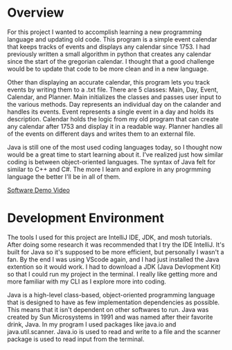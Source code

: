 # Overview

For this project I wanted to accomplish learning a new programming language and updating old code. This program is a simple event calendar that keeps tracks of events and displays any calendar since 1753. I had previously written a small algorithm in python that creates any calendar since the start of the gregorian calendar. I thought that a good challenge would be to update that code to be more clean and in a new language. 

Other than displaying an accurate calendar, this program lets you track events by writing them to a .txt file. There are 5 classes: Main, Day, Event, Calendar, and Planner. Main initializes the classes and passes user input to the various methods. Day represents an individual day on the calander and handles its events. Event represents a single event in a day and holds its description. Calendar holds the logic from my old program that can create any calendar after 1753 and display it in a readable way. Planner handles all of the events on different days and writes them to an external file.

Java is still one of the most used coding languages today, so I thought now would be a great time to start learning about it. I've realized just how similar coding is between object-oriented languages. The syntax of Java felt for similar to C++ and C#. The more I learn and explore in any progrmming language the better I'll be in all of them.

[Software Demo Video](https://www.youtube.com/watch?v=DdtGH_uGBSw)

# Development Environment

The tools I used for this project are IntelliJ IDE, JDK, and mosh tutorials. After doing some research it was recommended that I try the IDE IntelliJ. It's built for Java so it's supposed to be more efficient, but personally I wasn't a fan. By the end I was using VScode again, and I had just installed the Java extention so it would work. I had to download a JDK (Java Devlopment Kit) so that I could run my project in the terminal. I really like getting more and more familiar with my CLI as I explore more into coding.

Java is a high-level class-based, object-oriented programming language that is designed to have as few implementation dependencies as possible. This means that it isn't dependent on other softwares to run. Java was created by Sun Microsystems in 1991 and was named after their favorite drink, Java. In my program I used packages like java.io and java.util.scanner. Java.io is used to read and write to a file and the scanner package is used to read input from the terminal.
